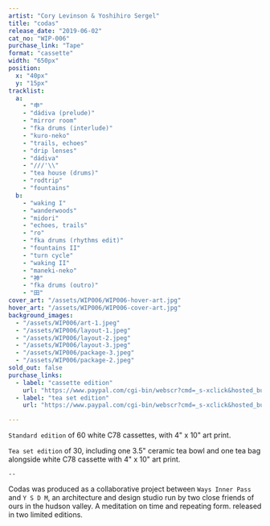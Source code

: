 ```yaml
---
artist: "Cory Levinson & Yoshihiro Sergel"
title: "codas"
release_date: "2019-06-02"
cat_no: "WIP-006"
purchase_link: "Tape"
format: "cassette"
width: "650px"
position:
  x: "40px"
  y: "15px"
tracklist:
  a:
    - "申"
    - "dádiva (prelude)"
    - "mirror room"
    - "fka drums (interlude)"
    - "kuro-neko"
    - "trails, echoes"
    - "drip lenses"
    - "dádiva"
    - "///'\\"
    - "tea house (drums)"
    - "rodtrip"
    - "fountains"
  b:
    - "waking I"
    - "wanderwoods"
    - "midori"
    - "echoes, trails"
    - "ro"
    - "fka drums (rhythms edit)"
    - "fountains II"
    - "turn cycle"
    - "waking II"
    - "maneki-neko"
    - "神"
    - "fka drums (outro)"
    - "田"
cover_art: "/assets/WIP006/WIP006-hover-art.jpg"
hover_art: "/assets/WIP006/WIP006-cover-art.jpg"
background_images:
  - "/assets/WIP006/art-1.jpeg"
  - "/assets/WIP006/layout-1.jpeg"
  - "/assets/WIP006/layout-2.jpeg"
  - "/assets/WIP006/layout-3.jpeg"
  - "/assets/WIP006/package-3.jpeg"
  - "/assets/WIP006/package-2.jpeg"
sold_out: false
purchase_links:
  - label: "cassette edition"
    url: "https://www.paypal.com/cgi-bin/webscr?cmd=_s-xclick&hosted_button_id=746QQN3687U4C"
  - label: "tea set edition"
    url: "https://www.paypal.com/cgi-bin/webscr?cmd=_s-xclick&hosted_button_id=5TY9RSZZUEYZG"

---
```


`Standard edition` of 60 white C78 cassettes, with 4" x 10" art print.

`Tea set edition` of 30, including one 3.5" ceramic tea bowl and one tea bag alongside white C78 cassette with 4" x 10" art print.

`--`

Codas was produced as a collaborative project between `Ways Inner Pass` and `Y S D M`, an architecture and design studio run by two close friends of ours in the hudson valley. A meditation on time and repeating form. released in two limited editions.
